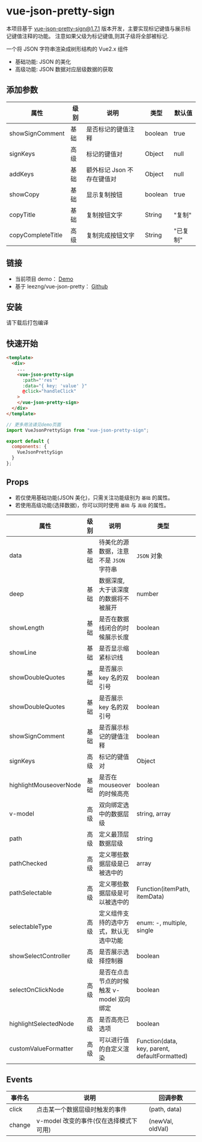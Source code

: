 # vue-json-pretty-sign

本项目基于 vue-json-pretty-sign@1.7.1 版本开发，主要实现标记键值与展示标记键值注释的功能。
注意如果父级为标记键值,则其子级将全部被标记.

一个将 JSON 字符串渲染成树形结构的 Vue2.x 组件

- 基础功能: JSON 的美化
- 高级功能: JSON 数据对应层级数据的获取

## 添加参数

| 属性              | 级别 | 说明                       | 类型    | 默认值   |
| ----------------- | ---- | -------------------------- | ------- | -------- |
| showSignComment   | 基础 | 是否标记的键值注释         | boolean | true     |
| signKeys          | 高级 | 标记的键值对               | Object  | null     |
| addKeys           | 基础 | 额外标记 Json 不存在键值对 | Object  | null     |
| showCopy          | 基础 | 显示复制按钮               | boolean | true     |
| copyTitle         | 基础 | 复制按钮文字               | String  | "复制"   |
| copyCompleteTitle | 高级 | 复制完成按钮文字           | String  | "已复制" |

## 链接

- 当前项目 demo： [Demo](https://secretlovez.github.io/vue-json-petty-sign/)
- 基于 leezng/vue-json-pretty： [Github](https://github.com/leezng/vue-json-pretty)

## 安装

请下载后打包编译

## 快速开始

```html
<template>
  <div>
    ...
    <vue-json-pretty-sign
      :path="'res'"
      :data="{ key: 'value' }"
      @click="handleClick"
    >
    </vue-json-pretty-sign>
  </div>
</template>
```

```js
// 更多用法请见demo页面
import VueJsonPrettySign from "vue-json-pretty-sign";

export default {
  components: {
    VueJsonPrettySign
  }
};
```

## Props

- 若仅使用基础功能(JSON 美化)，只需关注功能级别为 `基础` 的属性。
- 若使用高级功能(选择数据)，你可以同时使用 `基础` 与 `高级` 的属性。

| 属性                   | 级别 | 说明                                      | 类型                                          | 默认值   |
| ---------------------- | ---- | ----------------------------------------- | --------------------------------------------- | -------- |
| data                   | 基础 | 待美化的源数据，注意不是 `JSON` 字符串    | `JSON` 对象                                   | -        |
| deep                   | 基础 | 数据深度, 大于该深度的数据将不被展开      | number                                        | Infinity |
| showLength             | 基础 | 是否在数据线闭合的时候展示长度            | boolean                                       | false    |
| showLine               | 基础 | 是否显示缩紧标识线                        | boolean                                       | true     |
| showDoubleQuotes       | 基础 | 是否展示 key 名的双引号                   | boolean                                       | true     |
| showDoubleQuotes       | 基础 | 是否展示 key 名的双引号                   | boolean                                       | true     |
| showSignComment        | 基础 | 是否展示标记的键值注释                    | boolean                                       | true     |
| signKeys               | 高级 | 标记的键值对                              | Object                                        | null     |
| highlightMouseoverNode | 基础 | 是否在 mouseover 的时候高亮               | boolean                                       | false    |
| v-model                | 高级 | 双向绑定选中的数据层级                    | string, array                                 | -, []    |
| path                   | 高级 | 定义最顶层数据层级                        | string                                        | ''       |
| pathChecked            | 高级 | 定义哪些数据层级是已被选中的              | array                                         | []       |
| pathSelectable         | 高级 | 定义哪些数据层级是可以被选中的            | Function(itemPath, itemData)                  | -        |
| selectableType         | 高级 | 定义组件支持的选中方式，默认无选中功能    | enum: -, multiple, single                     | -        |
| showSelectController   | 高级 | 是否展示选择控制器                        | boolean                                       | false    |
| selectOnClickNode      | 高级 | 是否在点击节点的时候触发 v-model 双向绑定 | boolean                                       | true     |
| highlightSelectedNode  | 高级 | 是否高亮已选项                            | boolean                                       | true     |
| customValueFormatter   | 高级 | 可以进行值的自定义渲染                    | Function(data, key, parent, defaultFormatted) | -        |

## Events

| 事件名 | 说明                                   | 回调参数         |
| ------ | -------------------------------------- | ---------------- |
| click  | 点击某一个数据层级时触发的事件         | (path, data)     |
| change | v-model 改变的事件(仅在选择模式下可用) | (newVal, oldVal) |
